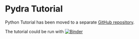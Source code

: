 # Pydra Tutorial

Python Tutorial has been moved to a separate [GitHub repository](https://github.com/nipype/pydra-tutorial).

The tutorial could be run with [![Binder](https://mybinder.org/badge_logo.svg)](https://mybinder.org/v2/gh/nipype/pydra-tutorial/master?filepath=notebooks)
